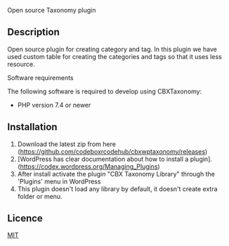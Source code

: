 Open source Taxonomy plugin

## Description
Open source plugin for creating category and tag. In this plugin we have used custom table for creating the categories and tags so that it uses less resource.

Software requirements

The following software is required to develop using CBXTaxonomy:

 * PHP version 7.4 or newer


## Installation

1. Download the latest zip from here (https://github.com/codeboxrcodehub/cbxwptaxonomy/releases)
2. [WordPress has clear documentation about how to install a plugin].(https://codex.wordpress.org/Managing_Plugins)
3. After install activate the plugin "CBX Taxonomy Library" through the 'Plugins' menu in WordPress
4. This plugin doesn't load any library by default, it doesn't create extra folder or menu.

## Licence

[MIT](https://github.com/codeboxrcodehub/cbxphpspreadsheet/blob/master/LICENSE.txt)